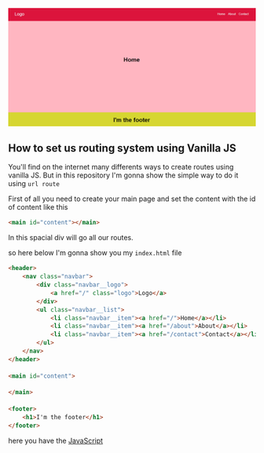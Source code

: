 
<img src="./template.png">

## How to set us routing system using Vanilla JS

You'll find on the internet many differents ways to create routes using vanilla JS. But in this repository I'm gonna show the simple way to do it using `url route`

First of all you need to create your main page and set the content with the id of content like this 
````html
<main id="content"></main>
````

In this spacial div will go all our routes.

so here below I'm gonna show you my `index.html` file

```html
<header>
    <nav class="navbar">
        <div class="navbar__logo">
            <a href="/" class="logo">Logo</a>
        </div>
        <ul class="navbar__list">
            <li class="navbar__item"><a href="/">Home</a></li>
            <li class="navbar__item"><a href="/about">About</a></li>
            <li class="navbar__item"><a href="/contact">Contact</a></li>
        </ul>
    </nav>
</header>

<main id="content">

</main>

<footer>
    <h1>I'm the footer</h1>
</footer>
```

here you have the <a href="./js/main.js">JavaScript</a>

